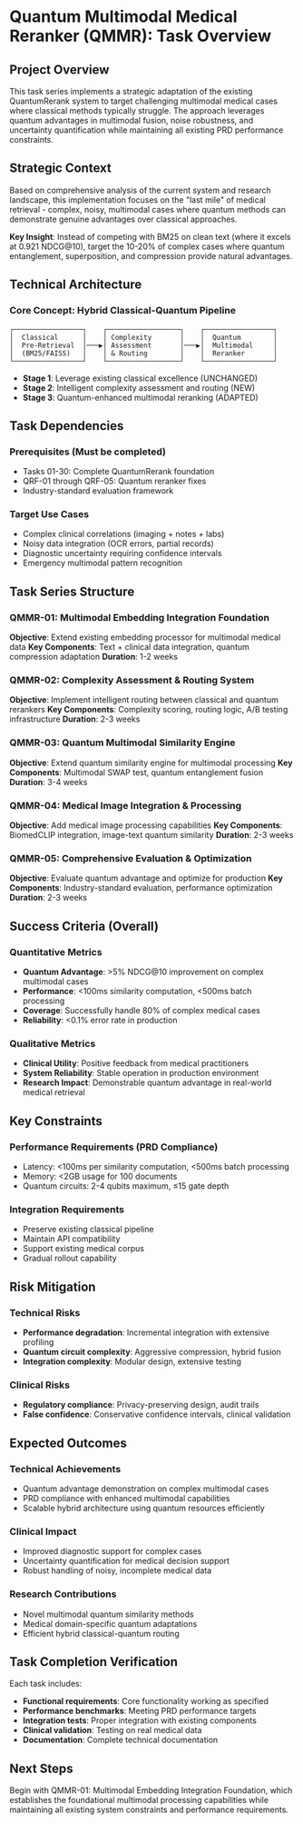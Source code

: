 # Quantum Multimodal Medical Reranker (QMMR): Task Overview

## Project Overview

This task series implements a strategic adaptation of the existing QuantumRerank system to target challenging multimodal medical cases where classical methods typically struggle. The approach leverages quantum advantages in multimodal fusion, noise robustness, and uncertainty quantification while maintaining all existing PRD performance constraints.

## Strategic Context

Based on comprehensive analysis of the current system and research landscape, this implementation focuses on the "last mile" of medical retrieval - complex, noisy, multimodal cases where quantum methods can demonstrate genuine advantages over classical approaches.

**Key Insight**: Instead of competing with BM25 on clean text (where it excels at 0.921 NDCG@10), target the 10-20% of complex cases where quantum entanglement, superposition, and compression provide natural advantages.

## Technical Architecture

### Core Concept: Hybrid Classical-Quantum Pipeline

```
┌─────────────────┐    ┌──────────────────┐    ┌─────────────────┐
│  Classical      │    │ Complexity       │    │  Quantum        │
│  Pre-Retrieval  │───▶│ Assessment       │───▶│  Multimodal     │
│  (BM25/FAISS)   │    │ & Routing        │    │  Reranker       │
└─────────────────┘    └──────────────────┘    └─────────────────┘
```

- **Stage 1**: Leverage existing classical excellence (UNCHANGED)
- **Stage 2**: Intelligent complexity assessment and routing (NEW)
- **Stage 3**: Quantum-enhanced multimodal reranking (ADAPTED)

## Task Dependencies

### Prerequisites (Must be completed)
- Tasks 01-30: Complete QuantumRerank foundation
- QRF-01 through QRF-05: Quantum reranker fixes
- Industry-standard evaluation framework

### Target Use Cases
- Complex clinical correlations (imaging + notes + labs)
- Noisy data integration (OCR errors, partial records)
- Diagnostic uncertainty requiring confidence intervals
- Emergency multimodal pattern recognition

## Task Series Structure

### QMMR-01: Multimodal Embedding Integration Foundation
**Objective**: Extend existing embedding processor for multimodal medical data
**Key Components**: Text + clinical data integration, quantum compression adaptation
**Duration**: 1-2 weeks

### QMMR-02: Complexity Assessment & Routing System
**Objective**: Implement intelligent routing between classical and quantum rerankers
**Key Components**: Complexity scoring, routing logic, A/B testing infrastructure
**Duration**: 2-3 weeks

### QMMR-03: Quantum Multimodal Similarity Engine
**Objective**: Extend quantum similarity engine for multimodal processing
**Key Components**: Multimodal SWAP test, quantum entanglement fusion
**Duration**: 3-4 weeks

### QMMR-04: Medical Image Integration & Processing
**Objective**: Add medical image processing capabilities
**Key Components**: BiomedCLIP integration, image-text quantum similarity
**Duration**: 2-3 weeks

### QMMR-05: Comprehensive Evaluation & Optimization
**Objective**: Evaluate quantum advantage and optimize for production
**Key Components**: Industry-standard evaluation, performance optimization
**Duration**: 2-3 weeks

## Success Criteria (Overall)

### Quantitative Metrics
- **Quantum Advantage**: >5% NDCG@10 improvement on complex multimodal cases
- **Performance**: <100ms similarity computation, <500ms batch processing
- **Coverage**: Successfully handle 80% of complex medical cases
- **Reliability**: <0.1% error rate in production

### Qualitative Metrics
- **Clinical Utility**: Positive feedback from medical practitioners
- **System Reliability**: Stable operation in production environment
- **Research Impact**: Demonstrable quantum advantage in real-world medical retrieval

## Key Constraints

### Performance Requirements (PRD Compliance)
- Latency: <100ms per similarity computation, <500ms batch processing
- Memory: <2GB usage for 100 documents
- Quantum circuits: 2-4 qubits maximum, ≤15 gate depth

### Integration Requirements
- Preserve existing classical pipeline
- Maintain API compatibility
- Support existing medical corpus
- Gradual rollout capability

## Risk Mitigation

### Technical Risks
- **Performance degradation**: Incremental integration with extensive profiling
- **Quantum circuit complexity**: Aggressive compression, hybrid fusion
- **Integration complexity**: Modular design, extensive testing

### Clinical Risks
- **Regulatory compliance**: Privacy-preserving design, audit trails
- **False confidence**: Conservative confidence intervals, clinical validation

## Expected Outcomes

### Technical Achievements
- Quantum advantage demonstration on complex multimodal cases
- PRD compliance with enhanced multimodal capabilities
- Scalable hybrid architecture using quantum resources efficiently

### Clinical Impact
- Improved diagnostic support for complex cases
- Uncertainty quantification for medical decision support
- Robust handling of noisy, incomplete medical data

### Research Contributions
- Novel multimodal quantum similarity methods
- Medical domain-specific quantum adaptations
- Efficient hybrid classical-quantum routing

## Task Completion Verification

Each task includes:
- **Functional requirements**: Core functionality working as specified
- **Performance benchmarks**: Meeting PRD performance targets
- **Integration tests**: Proper integration with existing components
- **Clinical validation**: Testing on real medical data
- **Documentation**: Complete technical documentation

## Next Steps

Begin with QMMR-01: Multimodal Embedding Integration Foundation, which establishes the foundational multimodal processing capabilities while maintaining all existing system constraints and performance requirements.